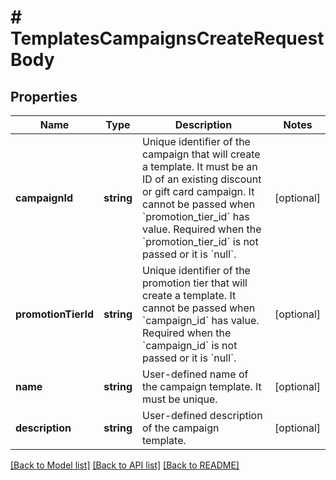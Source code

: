 # # TemplatesCampaignsCreateRequestBody

## Properties

Name | Type | Description | Notes
------------ | ------------- | ------------- | -------------
**campaignId** | **string** | Unique identifier of the campaign that will create a template. It must be an ID of an existing discount or gift card campaign. It cannot be passed when &#x60;promotion_tier_id&#x60; has value. Required when the &#x60;promotion_tier_id&#x60; is not passed or it is &#x60;null&#x60;. | [optional]
**promotionTierId** | **string** | Unique identifier of the promotion tier that will create a template. It cannot be passed when &#x60;campaign_id&#x60; has value. Required when the &#x60;campaign_id&#x60; is not passed or it is &#x60;null&#x60;. | [optional]
**name** | **string** | User-defined name of the campaign template. It must be unique. | [optional]
**description** | **string** | User-defined description of the campaign template. | [optional]

[[Back to Model list]](../../README.md#models) [[Back to API list]](../../README.md#endpoints) [[Back to README]](../../README.md)
